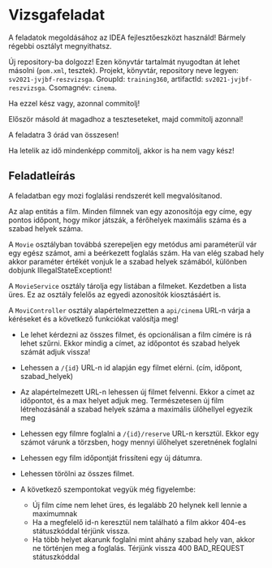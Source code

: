# Vizsgafeladat

A feladatok megoldásához az IDEA fejlesztőeszközt használd!
Bármely régebbi osztályt megnyithatsz.

Új repository-ba dolgozz!
Ezen könyvtár tartalmát nyugodtan át lehet másolni (`pom.xml`, tesztek).
Projekt, könyvtár, repository neve legyen: `sv2021-jvjbf-reszvizsga`.
GroupId: `training360`, artifactId: `sv2021-jvjbf-reszvizsga`. Csomagnév: `cinema`.

Ha ezzel kész vagy, azonnal commitolj!

Először másold át magadhoz a teszteseteket, majd commitolj azonnal!

A feladatra 3 órád van összesen!

Ha letelik az idő mindenképp commitolj, akkor is
ha nem vagy kész!

## Feladatleírás

A feladatban egy mozi foglalási rendszerét kell megvalósítanod.

Az alap entitás a film. Minden filmnek van egy azonosítója egy címe, egy pontos időpont, hogy mikor játszák, a férőhelyek maximális száma és a szabad helyek száma.

A `Movie` osztályban továbbá szerepeljen egy metódus ami paraméterül vár egy egész számot, ami a beérkezett foglalás szám. Ha van elég szabad hely akkor paraméter értékét vonjuk le a szabad helyek számából, különben dobjunk IllegalStateExceptiont!

A `MovieService` osztály tárolja egy listában a filmeket. Kezdetben a lista üres. Ez az osztály felelős az egyedi azonosítók kiosztásáért is.

A `MoviController` osztály alapértelmezzetten a `api/cinema` URL-n várja a kéréseket és a következő funkciókat valósítja meg!

* Le lehet kérdezni az összes filmet, és opcionálisan a film címére is rá lehet szűrni. Ekkor mindig a címet, az időpontot és szabad helyek számát adjuk vissza!

* Lehessen a `/{id}` URL-n id alapján egy filmet elérni. (cím, időpont, szabad_helyek)

* Az alapértelmezett URL-n lehessen új filmet felvenni. Ekkor a címet az időpontot, és a max helyet adjuk meg. Természetesen új film létrehozásánál a szabad helyek száma a maximális ülőhellyel egyezik meg

* Lehessen egy filmre foglalni a `/{id}/reserve` URL-n kersztül. Ekkor egy számot várunk a törzsben, hogy mennyi ülőhelyet szeretnének foglalni

* Lehessen egy film időpontját frissíteni egy új dátumra.

* Lehessen törölni az összes filmet.

* A következő szempontokat vegyük még figyelembe:
    * Új film címe nem lehet üres, és legalább 20 helynek kell lennie a maximumnak
    * Ha a megfelelő id-n keresztül nem található a film akkor 404-es státuszkóddal térjünk vissza.
    * Ha több helyet akarunk foglalni mint ahány szabad hely van, akkor ne történjen meg a foglalás. Térjünk vissza 400 BAD_REQUEST státuszkóddal
  
